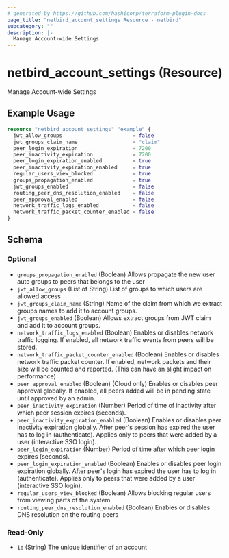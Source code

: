 ```yaml
---
# generated by https://github.com/hashicorp/terraform-plugin-docs
page_title: "netbird_account_settings Resource - netbird"
subcategory: ""
description: |-
  Manage Account-wide Settings
---
```


# netbird_account_settings (Resource)

Manage Account-wide Settings

## Example Usage

```terraform
resource "netbird_account_settings" "example" {
  jwt_allow_groups                       = false
  jwt_groups_claim_name                  = "claim"
  peer_login_expiration                  = 7200
  peer_inactivity_expiration             = 7200
  peer_login_expiration_enabled          = true
  peer_inactivity_expiration_enabled     = true
  regular_users_view_blocked             = true
  groups_propagation_enabled             = true
  jwt_groups_enabled                     = false
  routing_peer_dns_resolution_enabled    = false
  peer_approval_enabled                  = false
  network_traffic_logs_enabled           = false
  network_traffic_packet_counter_enabled = false
}
```

<!-- schema generated by tfplugindocs -->
## Schema

### Optional

- `groups_propagation_enabled` (Boolean) Allows propagate the new user auto groups to peers that belongs to the user
- `jwt_allow_groups` (List of String) List of groups to which users are allowed access
- `jwt_groups_claim_name` (String) Name of the claim from which we extract groups names to add it to account groups.
- `jwt_groups_enabled` (Boolean) Allows extract groups from JWT claim and add it to account groups.
- `network_traffic_logs_enabled` (Boolean) Enables or disables network traffic logging. If enabled, all network traffic events from peers will be stored.
- `network_traffic_packet_counter_enabled` (Boolean) Enables or disables network traffic packet counter. If enabled, network packets and their size will be counted and reported. (This can have an slight impact on performance)
- `peer_approval_enabled` (Boolean) (Cloud only) Enables or disables peer approval globally. If enabled, all peers added will be in pending state until approved by an admin.
- `peer_inactivity_expiration` (Number) Period of time of inactivity after which peer session expires (seconds).
- `peer_inactivity_expiration_enabled` (Boolean) Enables or disables peer inactivity expiration globally. After peer's session has expired the user has to log in (authenticate). Applies only to peers that were added by a user (interactive SSO login).
- `peer_login_expiration` (Number) Period of time after which peer login expires (seconds).
- `peer_login_expiration_enabled` (Boolean) Enables or disables peer login expiration globally. After peer's login has expired the user has to log in (authenticate). Applies only to peers that were added by a user (interactive SSO login).
- `regular_users_view_blocked` (Boolean) Allows blocking regular users from viewing parts of the system.
- `routing_peer_dns_resolution_enabled` (Boolean) Enables or disables DNS resolution on the routing peers

### Read-Only

- `id` (String) The unique identifier of an account
